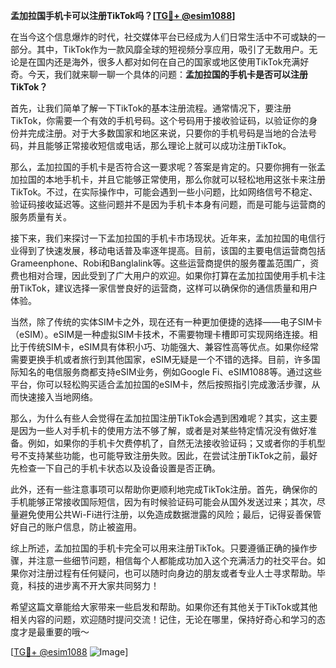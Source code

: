 **孟加拉国手机卡可以注册TikTok吗？[[TG💪+ @esim1088](https://t.me/s/esim1088)]**

在当今这个信息爆炸的时代，社交媒体平台已经成为人们日常生活中不可或缺的一部分。其中，TikTok作为一款风靡全球的短视频分享应用，吸引了无数用户。无论是在国内还是海外，很多人都对如何在自己的国家或地区使用TikTok充满好奇。今天，我们就来聊一聊一个具体的问题：**孟加拉国的手机卡是否可以注册TikTok？**

首先，让我们简单了解一下TikTok的基本注册流程。通常情况下，要注册TikTok，你需要一个有效的手机号码。这个号码用于接收验证码，以验证你的身份并完成注册。对于大多数国家和地区来说，只要你的手机号码是当地的合法号码，并且能够正常接收短信或电话，那么理论上就可以成功注册TikTok。

那么，孟加拉国的手机卡是否符合这一要求呢？答案是肯定的。只要你拥有一张孟加拉国的本地手机卡，并且它能够正常使用，那么你就可以轻松地用这张卡来注册TikTok。不过，在实际操作中，可能会遇到一些小问题，比如网络信号不稳定、验证码接收延迟等。这些问题并不是因为手机卡本身有问题，而是可能与运营商的服务质量有关。

接下来，我们来探讨一下孟加拉国的手机卡市场现状。近年来，孟加拉国的电信行业得到了快速发展，移动电话普及率逐年提高。目前，该国的主要电信运营商包括Grameenphone、Robi和Banglalink等。这些运营商提供的服务覆盖范围广，资费也相对合理，因此受到了广大用户的欢迎。如果你打算在孟加拉国使用手机卡注册TikTok，建议选择一家信誉良好的运营商，这样可以确保你的通信质量和用户体验。

当然，除了传统的实体SIM卡之外，现在还有一种更加便捷的选择——电子SIM卡（eSIM）。eSIM是一种虚拟SIM卡技术，不需要物理卡槽即可实现网络连接。相比于传统SIM卡，eSIM具有体积小巧、功能强大、兼容性高等优点。如果你经常需要更换手机或者旅行到其他国家，eSIM无疑是一个不错的选择。目前，许多国际知名的电信服务商都支持eSIM业务，例如Google Fi、eSIM1088等。通过这些平台，你可以轻松购买适合孟加拉国的eSIM卡，然后按照指引完成激活步骤，从而快速接入当地网络。

那么，为什么有些人会觉得在孟加拉国注册TikTok会遇到困难呢？其实，这主要是因为一些人对手机卡的使用方法不够了解，或者是对某些特定情况没有做好准备。例如，如果你的手机卡欠费停机了，自然无法接收验证码；又或者你的手机型号不支持某些功能，也可能导致注册失败。因此，在尝试注册TikTok之前，最好先检查一下自己的手机卡状态以及设备设置是否正确。

此外，还有一些注意事项可以帮助你更顺利地完成TikTok注册。首先，确保你的手机能够正常接收国际短信，因为有时候验证码可能会从国外发送过来；其次，尽量避免使用公共Wi-Fi进行注册，以免造成数据泄露的风险；最后，记得妥善保管好自己的账户信息，防止被盗用。

综上所述，孟加拉国的手机卡完全可以用来注册TikTok。只要遵循正确的操作步骤，并注意一些细节问题，相信每个人都能成功加入这个充满活力的社交平台。如果你对注册过程有任何疑问，也可以随时向身边的朋友或者专业人士寻求帮助。毕竟，科技的进步离不开大家共同努力！

希望这篇文章能给大家带来一些启发和帮助。如果你还有其他关于TikTok或其他相关内容的问题，欢迎随时提问交流！记住，无论在哪里，保持好奇心和学习的态度才是最重要的哦～

[[TG💪+ @esim1088](https://t.me/s/esim1088) ![Image](https://i.postimg.cc/4NQfJmqS/Snipaste-2025-05-13-00-14-12.png)]